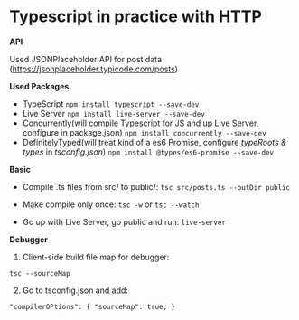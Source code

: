 # Typescript in practice with HTTP

**API**

Used JSONPlaceholder API for post data (https://jsonplaceholder.typicode.com/posts)

**Used Packages**

- TypeScript `npm install typescript --save-dev`
- Live Server `npm install live-server --save-dev`
- Concurrently(will compile Typescript for JS and up Live Server, configure in package.json) `npm install concurrently --save-dev`
- DefinitelyTyped(will treat kind of a es6 Promise, configure *typeRoots & types* in *tsconfig.json*)
`npm install @types/es6-promise --save-dev`

**Basic**

- Compile .ts files from src/ to public/:
`tsc src/posts.ts --outDir public`

- Make compile only once:
`tsc -w` or `tsc --watch`

- Go up with Live Server, go public and run:
`live-server`

**Debugger**

1. Client-side build file map for debugger:

`tsc --sourceMap`

2. Go to tsconfig.json and add:

`"compilerOPtions": {
	"sourceMap": true,
}`
